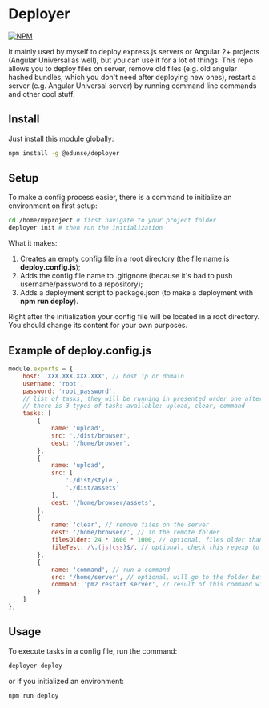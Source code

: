 # Deployer

[![NPM][npm-icon]][npm-url]

It mainly used by myself to deploy express.js servers or Angular 2+ projects (Angular Universal as well), but you can use it for a lot of things. This repo allows you to deploy files on server, remove old files (e.g. old angular hashed bundles, which you don't need after deploying new ones), restart a server (e.g. Angular Universal server) by running command line commands and other cool stuff.

## Install
Just install this module globally:
```bash
npm install -g @edunse/deployer
```

## Setup

To make a config process easier, there is a command to initialize an environment on first setup: 
```bash
cd /home/myproject # first navigate to your project folder
deployer init # then run the initialization
```

What it makes:
1. Creates an empty config file in a root directory (the file name is **deploy.config.js**);
2. Adds the config file name to .gitignore (because it's bad to push username/password to a repository);
2. Adds a deployment script to package.json (to make a deployment with **npm run deploy**).

Right after the initialization your config file will be located in a root directory. You should change its content for your own purposes.

## Example of deploy.config.js

```javascript
module.exports = {
    host: 'XXX.XXX.XXX.XXX', // host ip or domain
    username: 'root',
    password: 'root_password',
    // list of tasks, they will be running in presented order one after another
    // there is 3 types of tasks available: upload, clear, command
    tasks: [
        {
            name: 'upload',
            src: './dist/browser',
            dest: '/home/browser',
        },
        {
            name: 'upload',
            src: [
                './dist/style',
                './dist/assets'
            ],
            dest: '/home/browser/assets',
        },
        {
            name: 'clear', // remove files on the server
            dest: '/home/browser/', // in the remote folder
            filesOlder: 24 * 3600 * 1000, // optional, files older than the value (milliseconds)
            fileTest: /\.(js|css)$/, // optional, check this regexp to file names which should be removed
        },
        {
            name: 'command', // run a command
            src: '/home/server', // optional, will go to the folder before running the command
            command: 'pm2 restart server', // result of this command will be shown in console
        }
    ]
};
```

## Usage

To execute tasks in a config file, run the command:
```bash
deployer deploy
```
or if you initialized an environment:
```bash
npm run deploy
```


[npm-url]: https://www.npmjs.com/package/@edunse/deployer
[npm-icon]: https://img.shields.io/npm/v/@edunse/deployer.svg?logo=npm&logoColor=fff&label=NPM+package&color=limegreen